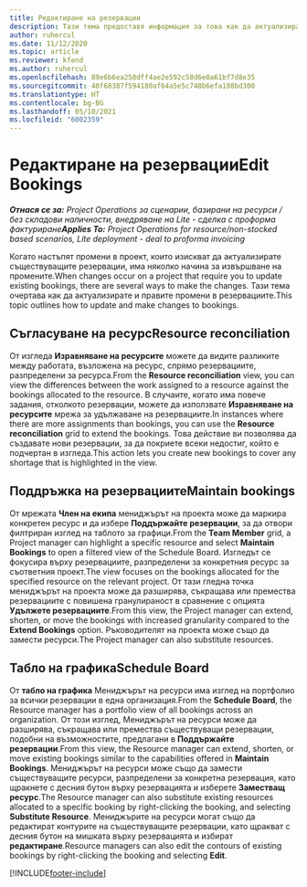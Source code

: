 ```yaml
---
title: Редактиране на резервации
description: Тази тема предоставя информация за това как да актуализирате и правите промени в резервациите.
author: ruhercul
ms.date: 11/12/2020
ms.topic: article
ms.reviewer: kfend
ms.author: ruhercul
ms.openlocfilehash: 89e6b6ea258dff4ae2e592c58d6e0a61bf7d8e35
ms.sourcegitcommit: 40f68387f594180af64a5e5c748b6efa188bd300
ms.translationtype: HT
ms.contentlocale: bg-BG
ms.lasthandoff: 05/10/2021
ms.locfileid: "6002359"
---
```

# <a name="edit-bookings"></a><span data-ttu-id="85a84-103">Редактиране на резервации</span><span class="sxs-lookup"><span data-stu-id="85a84-103">Edit Bookings</span></span>

<span data-ttu-id="85a84-104">_**Отнася се за:** Project Operations за сценарии, базирани на ресурси / без складови наличности, внедряване на Lite - сделка с проформа фактуриране_</span><span class="sxs-lookup"><span data-stu-id="85a84-104">_**Applies To:** Project Operations for resource/non-stocked based scenarios, Lite deployment - deal to proforma invoicing_</span></span>


<span data-ttu-id="85a84-105">Когато настъпят промени в проект, които изискват да актуализирате съществуващите резервации, има няколко начина за извършване на промените.</span><span class="sxs-lookup"><span data-stu-id="85a84-105">When changes occur on a project that require you to update existing bookings, there are several ways to make the changes.</span></span> <span data-ttu-id="85a84-106">Тази тема очертава как да актуализирате и правите промени в резервациите.</span><span class="sxs-lookup"><span data-stu-id="85a84-106">This topic outlines how to update and make changes to bookings.</span></span>

## <a name="resource-reconciliation"></a><span data-ttu-id="85a84-107">Съгласуване на ресурс</span><span class="sxs-lookup"><span data-stu-id="85a84-107">Resource reconciliation</span></span>

<span data-ttu-id="85a84-108">От изгледа **Изравняване на ресурсите** можете да видите разликите между работата, възложена на ресурс, спрямо резервациите, разпределени за ресурса.</span><span class="sxs-lookup"><span data-stu-id="85a84-108">From the **Resource reconciliation** view, you can view the differences between the work assigned to a resource against the bookings allocated to the resource.</span></span> <span data-ttu-id="85a84-109">В случаите, когато има повече задания, отколкото резервации, можете да използвате **Изравняване на ресурсите** мрежа за удължаване на резервациите.</span><span class="sxs-lookup"><span data-stu-id="85a84-109">In instances where there are more assignments than bookings, you can use the **Resource reconciliation** grid to extend the bookings.</span></span> <span data-ttu-id="85a84-110">Това действие ви позволява да създавате нови резервации, за да покриете всеки недостиг, който е подчертан в изгледа.</span><span class="sxs-lookup"><span data-stu-id="85a84-110">This action lets you create new bookings to cover any shortage that is highlighted in the view.</span></span>

## <a name="maintain-bookings"></a><span data-ttu-id="85a84-111">Поддръжка на резервациите</span><span class="sxs-lookup"><span data-stu-id="85a84-111">Maintain bookings</span></span>

<span data-ttu-id="85a84-112">От мрежата **Член на екипа** мениджърът на проекта може да маркира конкретен ресурс и да избере **Поддържайте резервации**, за да отвори филтриран изглед на таблото за графици.</span><span class="sxs-lookup"><span data-stu-id="85a84-112">From the **Team Member** grid, a Project manager can highlight a specific resource and select **Maintain Bookings** to open a filtered view of the Schedule Board.</span></span> <span data-ttu-id="85a84-113">Изгледът се фокусира върху резервациите, разпределени за конкретния ресурс за съответния проект.</span><span class="sxs-lookup"><span data-stu-id="85a84-113">The view focuses on the bookings allocated for the specified resource on the relevant project.</span></span> <span data-ttu-id="85a84-114">От тази гледна точка мениджърът на проекта може да разширява, съкращава или премества резервациите с повишена гранулираност в сравнение с опцията **Удължете резервациите**.</span><span class="sxs-lookup"><span data-stu-id="85a84-114">From this view, the Project manager can extend, shorten, or move the bookings with increased granularity compared to the **Extend Bookings** option.</span></span> <span data-ttu-id="85a84-115">Ръководителят на проекта може също да замести ресурси.</span><span class="sxs-lookup"><span data-stu-id="85a84-115">The Project manager can also substitute resources.</span></span>

## <a name="schedule-board"></a><span data-ttu-id="85a84-116">Табло на графика</span><span class="sxs-lookup"><span data-stu-id="85a84-116">Schedule Board</span></span>

<span data-ttu-id="85a84-117">От **табло на графика** Мениджърът на ресурси има изглед на портфолио за всички резервации в една организация.</span><span class="sxs-lookup"><span data-stu-id="85a84-117">From the **Schedule Board**, the Resource manager has a portfolio view of all bookings across an organization.</span></span> <span data-ttu-id="85a84-118">От този изглед, Мениджърът на ресурси може да разширява, съкращава или премества съществуващи резервации, подобни на възможностите, предлагани в **Поддържайте резервации**.</span><span class="sxs-lookup"><span data-stu-id="85a84-118">From this view, the Resource manager can extend, shorten, or move existing bookings similar to the capabilities offered in **Maintain Bookings**.</span></span> <span data-ttu-id="85a84-119">Мениджърът на ресурси може също да замести съществуващите ресурси, разпределени за конкретна резервация, като щракнете с десния бутон върху резервацията и изберете **Заместващ ресурс**.</span><span class="sxs-lookup"><span data-stu-id="85a84-119">The Resource manager can also substitute existing resources allocated to a specific booking by right-clicking the booking, and selecting **Substitute Resource**.</span></span> <span data-ttu-id="85a84-120">Мениджърите на ресурси могат също да редактират контурите на съществуващите резервации, като щракват с десния бутон на мишката върху резервацията и избират **редактиране**.</span><span class="sxs-lookup"><span data-stu-id="85a84-120">Resource managers can also edit the contours of existing bookings by right-clicking the booking and selecting **Edit**.</span></span>


[!INCLUDE[footer-include](../includes/footer-banner.md)]
